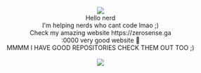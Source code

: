 <html>
<p align="center">
  <img src="https://github-readme-stats.vercel.app/api?username=ZeroTwoModz">
<br>
  Hello nerd<br>
  I'm helping nerds who cant code lmao ;)<br>
  Check my amazing website https://zerosense.ga <br>
  :0000 very good website 💯<br>
  MMMM I HAVE GOOD REPOSITORIES CHECK THEM OUT TOO ;)
  <br>
  <br>
<img src="https://cdn.discordapp.com/attachments/814465062085066802/821738304457277510/MM.png"
<br>
<br>
</p>
</html>
